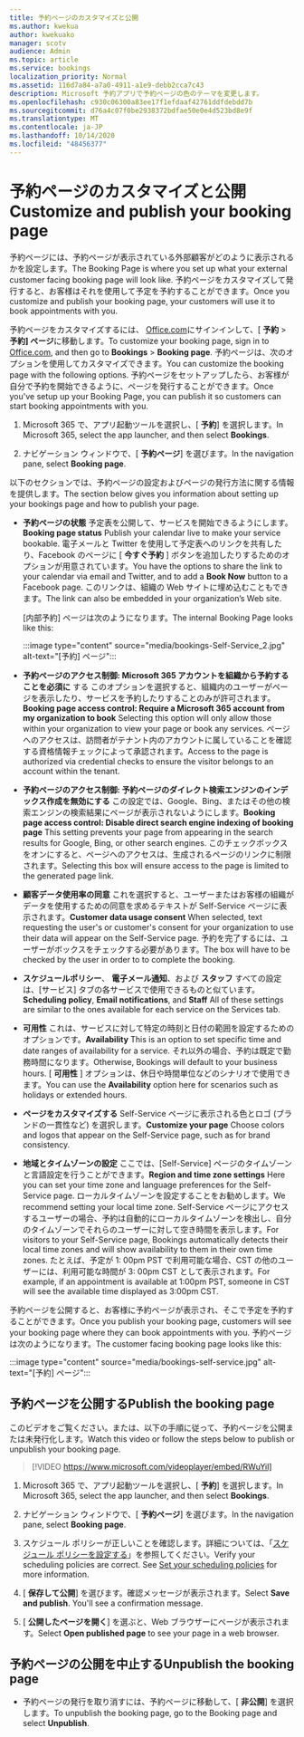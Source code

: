 ```yaml
---
title: 予約ページのカスタマイズと公開
ms.author: kwekua
author: kwekuako
manager: scotv
audience: Admin
ms.topic: article
ms.service: bookings
localization_priority: Normal
ms.assetid: 116d7a84-a7a0-4911-a1e9-debb2cca7c43
description: Microsoft 予約アプリで予約ページの色のテーマを変更します。
ms.openlocfilehash: c930c06300a83ee17f1efdaaf42761ddfdebdd7b
ms.sourcegitcommit: d76a4c07f0be2938372bdfae50e0e4d523bd8e9f
ms.translationtype: MT
ms.contentlocale: ja-JP
ms.lasthandoff: 10/14/2020
ms.locfileid: "48456377"
---
```

# <a name="customize-and-publish-your-booking-page"></a><span data-ttu-id="433d3-103">予約ページのカスタマイズと公開</span><span class="sxs-lookup"><span data-stu-id="433d3-103">Customize and publish your booking page</span></span>

<span data-ttu-id="433d3-104">予約ページには、予約ページが表示されている外部顧客がどのように表示されるかを設定します。</span><span class="sxs-lookup"><span data-stu-id="433d3-104">The Booking Page is where you set up what your external customer facing booking page will look like.</span></span> <span data-ttu-id="433d3-105">予約ページをカスタマイズして発行すると、お客様はそれを使用して予定を予約することができます。</span><span class="sxs-lookup"><span data-stu-id="433d3-105">Once you customize and publish your booking page, your customers will use it to book appointments with you.</span></span>

<span data-ttu-id="433d3-106">予約ページをカスタマイズするには、 [Office.com](https://office.com)にサインインして、[ **予約** \> **予約] ページ**に移動します。</span><span class="sxs-lookup"><span data-stu-id="433d3-106">To customize your booking page, sign in to [Office.com](https://office.com), and then go to **Bookings** \> **Booking page**.</span></span> <span data-ttu-id="433d3-107">予約ページは、次のオプションを使用してカスタマイズできます。</span><span class="sxs-lookup"><span data-stu-id="433d3-107">You can customize the booking page with the following options.</span></span> <span data-ttu-id="433d3-108">予約ページをセットアップしたら、お客様が自分で予約を開始できるように、ページを発行することができます。</span><span class="sxs-lookup"><span data-stu-id="433d3-108">Once you've setup up your Booking Page, you can publish it so customers can start booking appointments with you.</span></span>

1. <span data-ttu-id="433d3-109">Microsoft 365 で、アプリ起動ツールを選択し、[ **予約**] を選択します。</span><span class="sxs-lookup"><span data-stu-id="433d3-109">In Microsoft 365, select the app launcher, and then select **Bookings**.</span></span>

2. <span data-ttu-id="433d3-110">ナビゲーション ウィンドウで、[ **予約ページ**] を選びます。</span><span class="sxs-lookup"><span data-stu-id="433d3-110">In the navigation pane, select **Booking page**.</span></span>

<span data-ttu-id="433d3-111">以下のセクションでは、予約ページの設定およびページの発行方法に関する情報を提供します。</span><span class="sxs-lookup"><span data-stu-id="433d3-111">The section below gives you information about setting up your bookings page and how to publish your page.</span></span>

- <span data-ttu-id="433d3-112">**予約ページの状態** 予定表を公開して、サービスを開始できるようにします。</span><span class="sxs-lookup"><span data-stu-id="433d3-112">**Booking page status** Publish your calendar live to make your service bookable.</span></span> <span data-ttu-id="433d3-113">電子メールと Twitter を使用して予定表へのリンクを共有したり、Facebook のページに [ **今すぐ予約** ] ボタンを追加したりするためのオプションが用意されています。</span><span class="sxs-lookup"><span data-stu-id="433d3-113">You have the options to share the link to your calendar via email and Twitter, and to add a **Book Now** button to a Facebook page.</span></span> <span data-ttu-id="433d3-114">このリンクは、組織の Web サイトに埋め込むこともできます。</span><span class="sxs-lookup"><span data-stu-id="433d3-114">The link can also be embedded in your organization’s Web site.</span></span>

    <span data-ttu-id="433d3-115">[内部予約] ページは次のようになります。</span><span class="sxs-lookup"><span data-stu-id="433d3-115">The internal Booking Page looks like this:</span></span>

    :::image type="content" source="media/bookings-Self-Service_2.jpg" alt-text="[予約] ページ":::

- <span data-ttu-id="433d3-117">**予約ページのアクセス制御: Microsoft 365 アカウントを組織から予約することを必須に**  する このオプションを選択すると、組織内のユーザーがページを表示したり、サービスを予約したりすることのみが許可されます。</span><span class="sxs-lookup"><span data-stu-id="433d3-117">**Booking page access control: Require a Microsoft 365 account from my organization to book**  Selecting this option will only allow those within your organization to view your page or book any services.</span></span> <span data-ttu-id="433d3-118">ページへのアクセスは、訪問者がテナント内のアカウントに属していることを確認する資格情報チェックによって承認されます。</span><span class="sxs-lookup"><span data-stu-id="433d3-118">Access to the page is authorized via credential checks to ensure the visitor belongs to an account within the tenant.</span></span>

- <span data-ttu-id="433d3-119">**予約ページのアクセス制御: 予約ページのダイレクト検索エンジンのインデックス作成を無効にする** この設定では、Google、Bing、またはその他の検索エンジンの検索結果にページが表示されないようにします。</span><span class="sxs-lookup"><span data-stu-id="433d3-119">**Booking page access control: Disable direct search engine indexing of booking page** This setting prevents your page from appearing in the search results for Google, Bing, or other search engines.</span></span> <span data-ttu-id="433d3-120">このチェックボックスをオンにすると、ページへのアクセスは、生成されるページのリンクに制限されます。</span><span class="sxs-lookup"><span data-stu-id="433d3-120">Selecting this box will ensure access to the page is limited to the generated page link.</span></span>

- <span data-ttu-id="433d3-121">**顧客データ使用率の同意** これを選択すると、ユーザーまたはお客様の組織がデータを使用するための同意を求めるテキストが Self-Service ページに表示されます。</span><span class="sxs-lookup"><span data-stu-id="433d3-121">**Customer data usage consent** When selected, text requesting the user's or customer's consent for your organization to use their data will appear on the Self-Service page.</span></span> <span data-ttu-id="433d3-122">予約を完了するには、ユーザーがボックスをチェックする必要があります。</span><span class="sxs-lookup"><span data-stu-id="433d3-122">The box will have to be checked by the user in order to to complete the booking.</span></span>

- <span data-ttu-id="433d3-123">**スケジュールポリシー**、 **電子メール通知**、および **スタッフ** すべての設定は、[サービス] タブの各サービスで使用できるものと似ています。</span><span class="sxs-lookup"><span data-stu-id="433d3-123">**Scheduling policy**, **Email notifications**, and **Staff** All of these settings are similar to the ones available for each service on the Services tab.</span></span>

- <span data-ttu-id="433d3-124">**可用性** これは、サービスに対して特定の時刻と日付の範囲を設定するためのオプションです。</span><span class="sxs-lookup"><span data-stu-id="433d3-124">**Availability** This is an option to set specific time and date ranges of availability for a service.</span></span> <span data-ttu-id="433d3-125">それ以外の場合、予約は既定で勤務時間になります。</span><span class="sxs-lookup"><span data-stu-id="433d3-125">Otherwise, Bookings will default to your business hours.</span></span> <span data-ttu-id="433d3-126">[ **可用性** ] オプションは、休日や時間単位などのシナリオで使用できます。</span><span class="sxs-lookup"><span data-stu-id="433d3-126">You can use the **Availability** option here for scenarios such as holidays or extended hours.</span></span>

- <span data-ttu-id="433d3-127">**ページをカスタマイズする** Self-Service ページに表示される色とロゴ (ブランドの一貫性など) を選択します。</span><span class="sxs-lookup"><span data-stu-id="433d3-127">**Customize your page** Choose colors and logos that appear on the Self-Service page, such as for brand consistency.</span></span>

- <span data-ttu-id="433d3-128">**地域とタイムゾーンの設定** ここでは、[Self-Service] ページのタイムゾーンと言語設定を行うことができます。</span><span class="sxs-lookup"><span data-stu-id="433d3-128">**Region and time zone settings** Here you can set your time zone and language preferences for the Self-Service page.</span></span> <span data-ttu-id="433d3-129">ローカルタイムゾーンを設定することをお勧めします。</span><span class="sxs-lookup"><span data-stu-id="433d3-129">We recommend setting your local time zone.</span></span> <span data-ttu-id="433d3-130">Self-Service ページにアクセスするユーザーの場合、予約は自動的にローカルタイムゾーンを検出し、自分のタイムゾーンでそれらのユーザーに対して空き時間を表示します。</span><span class="sxs-lookup"><span data-stu-id="433d3-130">For visitors to your Self-Service page, Bookings automatically detects their local time zones and will show availability to them in their own time zones.</span></span> <span data-ttu-id="433d3-131">たとえば、予定が 1: 00pm PST で利用可能な場合、CST の他のユーザーには、利用可能な時間が 3: 00pm CST として表示されます。</span><span class="sxs-lookup"><span data-stu-id="433d3-131">For example, if an appointment is available at 1:00pm PST, someone in CST will see the available time displayed as 3:00pm CST.</span></span>

<span data-ttu-id="433d3-132">予約ページを公開すると、お客様に予約ページが表示され、そこで予定を予約することができます。</span><span class="sxs-lookup"><span data-stu-id="433d3-132">Once you publish your booking page, customers will see your booking page where they can book appointments with you.</span></span> <span data-ttu-id="433d3-133">予約ページは次のようになります。</span><span class="sxs-lookup"><span data-stu-id="433d3-133">The customer facing booking page looks like this:</span></span>

:::image type="content" source="media/bookings-self-service.jpg" alt-text="[予約] ページ":::

## <a name="publish-the-booking-page"></a><span data-ttu-id="433d3-135">予約ページを公開する</span><span class="sxs-lookup"><span data-stu-id="433d3-135">Publish the booking page</span></span>

<span data-ttu-id="433d3-136">このビデオをご覧ください。または、以下の手順に従って、予約ページを公開または未発行化します。</span><span class="sxs-lookup"><span data-stu-id="433d3-136">Watch this video or follow the steps below to publish or unpublish your booking page.</span></span>

> [!VIDEO https://www.microsoft.com/videoplayer/embed/RWuYil]

1. <span data-ttu-id="433d3-137">Microsoft 365 で、アプリ起動ツールを選択し、[ **予約**] を選択します。</span><span class="sxs-lookup"><span data-stu-id="433d3-137">In Microsoft 365, select the app launcher, and then select **Bookings**.</span></span>

1. <span data-ttu-id="433d3-138">ナビゲーション ウィンドウで、[ **予約ページ**] を選びます。</span><span class="sxs-lookup"><span data-stu-id="433d3-138">In the navigation pane, select **Booking page**.</span></span>

1. <span data-ttu-id="433d3-p110">スケジュール ポリシーが正しいことを確認します。詳細については、「[スケジュール ポリシーを設定する](set-scheduling-policies.md)」を参照してください。</span><span class="sxs-lookup"><span data-stu-id="433d3-p110">Verify your scheduling policies are correct. See [Set your scheduling policies](set-scheduling-policies.md) for more information.</span></span>

1. <span data-ttu-id="433d3-p111">[ **保存して公開**] を選びます。確認メッセージが表示されます。</span><span class="sxs-lookup"><span data-stu-id="433d3-p111">Select **Save and publish**. You'll see a confirmation message.</span></span>

1. <span data-ttu-id="433d3-143">[ **公開したページを開く**] を選ぶと、Web ブラウザーにページが表示されます。</span><span class="sxs-lookup"><span data-stu-id="433d3-143">Select **Open published page** to see your page in a web browser.</span></span>

## <a name="unpublish-the-booking-page"></a><span data-ttu-id="433d3-144">予約ページの公開を中止する</span><span class="sxs-lookup"><span data-stu-id="433d3-144">Unpublish the booking page</span></span>

 - <span data-ttu-id="433d3-145">予約ページの発行を取り消すには、予約ページに移動して、[ **非公開**] を選択します。</span><span class="sxs-lookup"><span data-stu-id="433d3-145">To unpublish the booking page, go to the Booking page and select **Unpublish**.</span></span>
